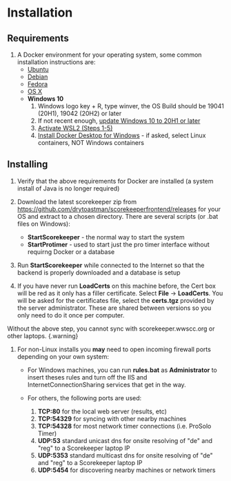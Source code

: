 # Installation

## Requirements
1. A Docker environment for your operating system, some common installation instructions are:
    - [Ubuntu](https://docs.docker.com/install/linux/docker-ce/ubuntu/)
    - [Debian](https://docs.docker.com/engine/install/debian/)
    - [Fedora](https://docs.docker.com/engine/install/fedora/)
    - [OS X](https://docs.docker.com/docker-for-mac/install/)
    - **Windows 10**
      1. Windows logo key + R, type winver, the OS Build should be 19041 (20H1), 19042 (20H2) or later
      1. If not recent enough, [update Windows 10 to 20H1 or later](https://support.microsoft.com/en-us/windows/get-the-windows-10-october-2020-update-7d20e88c-0568-483a-37bc-c3885390d212)
      1. [Activate WSL2 (Steps 1-5) ](https://docs.microsoft.com/en-us/windows/wsl/install-win10#manual-installation-steps)
      1. [Install Docker Desktop for Windows](https://hub.docker.com/editions/community/docker-ce-desktop-windows/) - if asked, select Linux containers, NOT Windows containers

## Installing
1. Verify that the above requirements for Docker are installed (a system install of Java is no longer required)

1. Download the latest scorekeeper zip from https://github.com/drytoastman/scorekeeperfrontend/releases
   for your OS and extract to a chosen directory.  There are several scripts (or .bat files on Windows):
   * **StartScorekeeper** - the normal way to start the system
   * **StartProtimer** - used to start just the pro timer interface without requirng Docker or a database

1. Run **StartScorekeeper** while connected to the Internet so that the backend is
   properly downloaded and a database is setup

1. If you have never run **LoadCerts** on this machine before, the Cert box
   will be red as it only has a filler certificate. Select **File** &rarr;
   **LoadCerts**. You will be asked for the certificates file, select the
   **certs.tgz** provided by the server administrator. These are shared
   between versions so you only need to do it once per computer.

Without the above step, you cannot sync with scorekeeper.wwscc.org or other laptops. {.warning}

1. For non-Linux installs you **may** need to open incoming firewall ports depending on your own system:

    * For Windows machines, you can run **rules.bat** as **Administrator** to insert theses rules and
      turn off the IIS and InternetConnectionSharing services that get in the way.

    * For others, the following ports are used:
        1. **TCP:80**    for the local web server (results, etc)
        1. **TCP:54329** for syncing with other nearby machines
        1. **TCP:54328** for most network timer connections (i.e. ProSolo Timer)
        1. **UDP:53**    standard unicast dns for onsite resolving of "de" and "reg" to a Scorekeeper laptop IP
        1. **UDP:5353**  standard multicast dns for onsite resolving of "de" and "reg" to a Scorekeeper laptop IP
        1. **UDP:5454**  for discovering nearby machines or network timers
